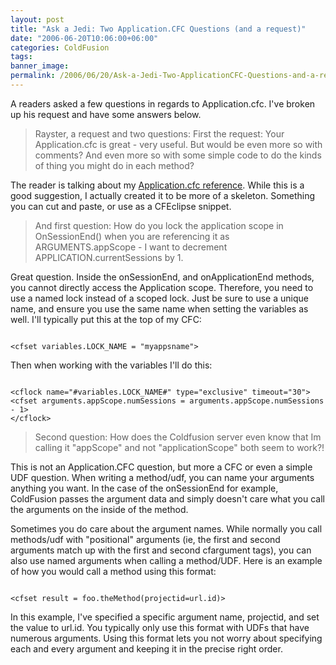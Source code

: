 ```yaml
---
layout: post
title: "Ask a Jedi: Two Application.CFC Questions (and a request)"
date: "2006-06-20T10:06:00+06:00"
categories: ColdFusion 
tags: 
banner_image: 
permalink: /2006/06/20/Ask-a-Jedi-Two-ApplicationCFC-Questions-and-a-request
---
```


A readers asked a few questions in regards to Application.cfc. I've broken up his request and have some answers below.

<blockquote>
Rayster, a request and two questions:
First the request: Your Application.cfc is great - very useful.  But would be even more so with comments?  And even more so with some simple code to do the kinds of thing you might do in each method?  
</blockquote>

The reader is talking about my <a href="http://ray.camdenfamily.com/downloads/app.pdf">Application.cfc reference</a>. While this is a good suggestion, I actually created it to be more of a skeleton. Something you can cut and paste, or use as a CFEclipse snippet. 

<blockquote>
And first question: How do you lock the application scope in OnSessionEnd() when you are referencing it as ARGUMENTS.appScope - I want to decrement APPLICATION.currentSessions by 1.
</blockquote>

Great question. Inside the onSessionEnd, and onApplicationEnd methods, you cannot directly access the Application scope. Therefore, you need to use a named lock instead of a scoped lock. Just be sure to use a unique name, and ensure you use the same name when setting the variables as well. I'll typically put this at the top of my CFC:

<code>
&lt;cfset variables.LOCK_NAME = "myappsname"&gt;
</code>

Then when working with the variables I'll do this:

<code>
&lt;cflock name="#variables.LOCK_NAME#" type="exclusive" timeout="30"&gt;
&lt;cfset arguments.appScope.numSessions = arguments.appScope.numSessions - 1&gt;
&lt;/cflock&gt;
</code>

<blockquote>
Second question: How does the Coldfusion server even know that Im calling it "appScope" and not "applicationScope"  both seem to work?!
</blockquote>

This is not an Application.CFC question, but more a CFC or even a simple UDF question. When writing a method/udf, you can name your arguments anything you want. In the case of the onSessionEnd for example, ColdFusion passes the argument data and simply doesn't care what you call the arguments on the inside of the method. 

Sometimes you do care about the argument names. While normally you call methods/udf with "positional" arguments (ie, the first and second arguments match up with the first and second cfargument tags), you can also use named arguments when calling a method/UDF. Here is an example of how you would call a method using this format:

<code>
&lt;cfset result = foo.theMethod(projectid=url.id)&gt;
</code>

In this example, I've specified a specific argument name, projectid, and set the value to url.id. You typically only use this format with UDFs that have numerous arguments. Using this format lets you not worry about specifying each and every argument and keeping it in the precise right order.